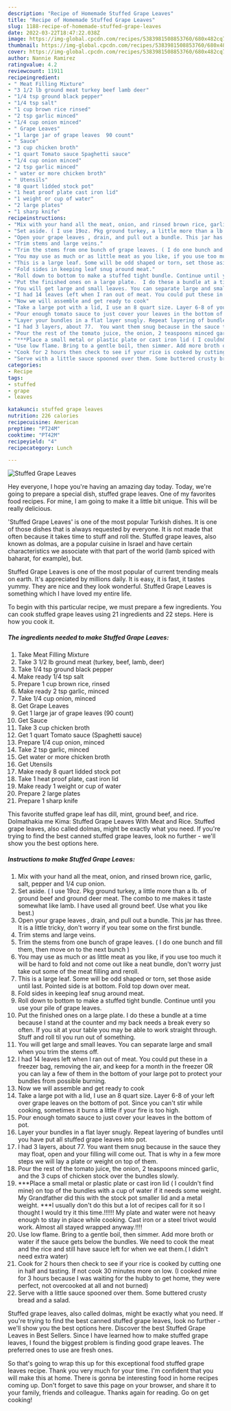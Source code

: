 ```yaml
---
description: "Recipe of Homemade Stuffed Grape Leaves"
title: "Recipe of Homemade Stuffed Grape Leaves"
slug: 1188-recipe-of-homemade-stuffed-grape-leaves
date: 2022-03-22T18:47:22.038Z
image: https://img-global.cpcdn.com/recipes/5383981508853760/680x482cq70/stuffed-grape-leaves-recipe-main-photo.jpg
thumbnail: https://img-global.cpcdn.com/recipes/5383981508853760/680x482cq70/stuffed-grape-leaves-recipe-main-photo.jpg
cover: https://img-global.cpcdn.com/recipes/5383981508853760/680x482cq70/stuffed-grape-leaves-recipe-main-photo.jpg
author: Nannie Ramirez
ratingvalue: 4.2
reviewcount: 11911
recipeingredient:
- " Meat Filling Mixture"
- "3 1/2 lb ground meat turkey beef lamb deer"
- "1/4 tsp ground black pepper"
- "1/4 tsp salt"
- "1 cup brown rice rinsed"
- "2 tsp garlic minced"
- "1/4 cup onion minced"
- " Grape Leaves"
- "1 large jar of grape leaves  90 count"
- " Sauce"
- "3 cup chicken broth"
- "1 quart Tomato sauce Spaghetti sauce"
- "1/4 cup onion minced"
- "2 tsp garlic minced"
- " water or more chicken broth"
- " Utensils"
- "8 quart lidded stock pot"
- "1 heat proof plate cast iron lid"
- "1 weight or cup of water"
- "2 large plates"
- "1 sharp knife"
recipeinstructions:
- "Mix with your hand all the meat, onion, and rinsed brown rice, garlic, salt, pepper and 1/4 cup onion."
- "Set aside. ( I use 19oz. Pkg ground turkey, a little more than a lb. of ground beef and ground deer meat. The combo to me makes it taste somewhat like lamb. I have used all ground beef. Use what you like best.)"
- "Open your grape leaves , drain, and pull out a bundle. This jar has three. It is a little tricky, don&#39;t worry if you tear some on the first bundle."
- "Trim stems and large veins."
- "Trim the stems from one bunch of grape leaves. ( I do one bunch and fill them, then move on to the next bunch )"
- "You may use as much or as little meat as you like, if you use too much it will be hard to fold and not come out like a neat bundle, don&#39;t worry just take out some of the meat filling and reroll."
- "This is a large leaf. Some will be odd shaped or torn, set those aside until last. Pointed side is at bottom. Fold top down over meat."
- "Fold sides in keeping leaf snug around meat."
- "Roll down to bottom to make a stuffed tight bundle. Continue until you use your pile of grape leaves."
- "Put the finished ones on a large plate.  I do these a bundle at a time because I stand at the counter and my back needs a break every so often. If you sit at your table you may be able to work straight through. Stuff and roll til you run out of something."
- "You will get large and small leaves. You can separate large and small when you trim the stems off."
- "I had 14 leaves left when I ran out of meat. You could put these in a freezer bag, removing the air, and keep for a month in the freezer   OR you can lay a few of them in the bottom of your large pot to protect your bundles from possible burning."
- "Now we will assemble and get ready to cook"
- "Take a large pot with a lid, I use an 8 quart size. Layer 6-8 of your left over grape leaves on the bottom of pot. Since you can&#39;t stir while cooking, sometimes it burns a little if your fire is too high."
- "Pour enough tomato sauce to just cover your leaves in the bottom of pot."
- "Layer your bundles in a flat layer snugly. Repeat layering of bundles until you have put all stuffed grape leaves into pot."
- "I had 3 layers, about 77.  You want them snug because in the sauce they may float, open and your filling will come out. That is why in a few more steps we will lay a plate or weight on top of them."
- "Pour the rest of the tomato juice, the onion, 2 teaspoons minced garlic, and the 3 cups of chicken stock over the bundles slowly."
- "***Place a small metal or plastic plate or cast iron lid ( I couldn&#39;t find mine) on top of the bundles with a cup of water if it needs some weight.  My Grandfather did this with the stock pot smaller lid and a metal weight. ***I usually don&#39;t do this but a lot of recipes call for it so I thought I would try it this time.!!!!!! My plate and water were not heavy enough to stay in place while cooking. Cast iron or a steel trivot would work. Almost all stayed wrapped anyway.!!!!"
- "Use low flame. Bring to a gentle boil, then simmer. Add more broth or water if the sauce gets below the bundles. We need to cook the meat and the rice and still have sauce left for when we eat them.( I didn&#39;t need extra water)"
- "Cook for 2 hours then check to see if your rice is cooked by cutting one in half and tasting. If not cook 30 minutes more on low. (I cooked mine for 3 hours because I was waiting for the hubby to get home, they were perfect, not overcooked at all and not burned)"
- "Serve with a little sauce spooned over them. Some buttered crusty bread and a salad."
categories:
- Recipe
tags:
- stuffed
- grape
- leaves

katakunci: stuffed grape leaves 
nutrition: 226 calories
recipecuisine: American
preptime: "PT24M"
cooktime: "PT42M"
recipeyield: "4"
recipecategory: Lunch

---
```



![Stuffed Grape Leaves](https://img-global.cpcdn.com/recipes/5383981508853760/680x482cq70/stuffed-grape-leaves-recipe-main-photo.jpg)

Hey everyone, I hope you're having an amazing day today. Today, we're going to prepare a special dish, stuffed grape leaves. One of my favorites food recipes. For mine, I am going to make it a little bit unique. This will be really delicious.

&#39;Stuffed Grape Leaves&#39; is one of the most popular Turkish dishes. It is one of those dishes that is always requested by everyone. It is not made that often because it takes time to stuff and roll the. Stuffed grape leaves, also known as dolmas, are a popular cuisine in Israel and have certain characteristics we associate with that part of the world (lamb spiced with baharat, for example), but.

Stuffed Grape Leaves is one of the most popular of current trending meals on earth. It's appreciated by millions daily. It is easy, it is fast, it tastes yummy. They are nice and they look wonderful. Stuffed Grape Leaves is something which I have loved my entire life.


To begin with this particular recipe, we must prepare a few ingredients. You can cook stuffed grape leaves using 21 ingredients and 22 steps. Here is how you cook it.

<!--inarticleads1-->

##### The ingredients needed to make Stuffed Grape Leaves:

1. Take  Meat Filling Mixture
1. Take 3 1/2 lb ground meat (turkey, beef, lamb, deer)
1. Take 1/4 tsp ground black pepper
1. Make ready 1/4 tsp salt
1. Prepare 1 cup brown rice, rinsed
1. Make ready 2 tsp garlic, minced
1. Take 1/4 cup onion, minced
1. Get  Grape Leaves
1. Get 1 large jar of grape leaves  (90 count)
1. Get  Sauce
1. Take 3 cup chicken broth
1. Get 1 quart Tomato sauce (Spaghetti sauce)
1. Prepare 1/4 cup onion, minced
1. Take 2 tsp garlic, minced
1. Get  water or more chicken broth
1. Get  Utensils
1. Make ready 8 quart lidded stock pot
1. Take 1 heat proof plate, cast iron lid
1. Make ready 1 weight or cup of water
1. Prepare 2 large plates
1. Prepare 1 sharp knife


This favorite stuffed grape leaf has dill, mint, ground beef, and rice. Dolmathakia me Kima: Stuffed Grape Leaves With Meat and Rice. Stuffed grape leaves, also called dolmas, might be exactly what you need. If you&#39;re trying to find the best canned stuffed grape leaves, look no further - we&#39;ll show you the best options here. 

<!--inarticleads2-->

##### Instructions to make Stuffed Grape Leaves:

1. Mix with your hand all the meat, onion, and rinsed brown rice, garlic, salt, pepper and 1/4 cup onion.
1. Set aside. ( I use 19oz. Pkg ground turkey, a little more than a lb. of ground beef and ground deer meat. The combo to me makes it taste somewhat like lamb. I have used all ground beef. Use what you like best.)
1. Open your grape leaves , drain, and pull out a bundle. This jar has three. It is a little tricky, don&#39;t worry if you tear some on the first bundle.
1. Trim stems and large veins.
1. Trim the stems from one bunch of grape leaves. ( I do one bunch and fill them, then move on to the next bunch )
1. You may use as much or as little meat as you like, if you use too much it will be hard to fold and not come out like a neat bundle, don&#39;t worry just take out some of the meat filling and reroll.
1. This is a large leaf. Some will be odd shaped or torn, set those aside until last. Pointed side is at bottom. Fold top down over meat.
1. Fold sides in keeping leaf snug around meat.
1. Roll down to bottom to make a stuffed tight bundle. Continue until you use your pile of grape leaves.
1. Put the finished ones on a large plate.  I do these a bundle at a time because I stand at the counter and my back needs a break every so often. If you sit at your table you may be able to work straight through. Stuff and roll til you run out of something.
1. You will get large and small leaves. You can separate large and small when you trim the stems off.
1. I had 14 leaves left when I ran out of meat. You could put these in a freezer bag, removing the air, and keep for a month in the freezer   OR you can lay a few of them in the bottom of your large pot to protect your bundles from possible burning.
1. Now we will assemble and get ready to cook
1. Take a large pot with a lid, I use an 8 quart size. Layer 6-8 of your left over grape leaves on the bottom of pot. Since you can&#39;t stir while cooking, sometimes it burns a little if your fire is too high.
1. Pour enough tomato sauce to just cover your leaves in the bottom of pot.
1. Layer your bundles in a flat layer snugly. Repeat layering of bundles until you have put all stuffed grape leaves into pot.
1. I had 3 layers, about 77.  You want them snug because in the sauce they may float, open and your filling will come out. That is why in a few more steps we will lay a plate or weight on top of them.
1. Pour the rest of the tomato juice, the onion, 2 teaspoons minced garlic, and the 3 cups of chicken stock over the bundles slowly.
1. ***Place a small metal or plastic plate or cast iron lid ( I couldn&#39;t find mine) on top of the bundles with a cup of water if it needs some weight.  My Grandfather did this with the stock pot smaller lid and a metal weight. ***I usually don&#39;t do this but a lot of recipes call for it so I thought I would try it this time.!!!!!! My plate and water were not heavy enough to stay in place while cooking. Cast iron or a steel trivot would work. Almost all stayed wrapped anyway.!!!!
1. Use low flame. Bring to a gentle boil, then simmer. Add more broth or water if the sauce gets below the bundles. We need to cook the meat and the rice and still have sauce left for when we eat them.( I didn&#39;t need extra water)
1. Cook for 2 hours then check to see if your rice is cooked by cutting one in half and tasting. If not cook 30 minutes more on low. (I cooked mine for 3 hours because I was waiting for the hubby to get home, they were perfect, not overcooked at all and not burned)
1. Serve with a little sauce spooned over them. Some buttered crusty bread and a salad.


Stuffed grape leaves, also called dolmas, might be exactly what you need. If you&#39;re trying to find the best canned stuffed grape leaves, look no further - we&#39;ll show you the best options here. Discover the best Stuffed Grape Leaves in Best Sellers. Since I have learned how to make stuffed grape leaves, I found the biggest problem is finding good grape leaves. The preferred ones to use are fresh ones. 

So that's going to wrap this up for this exceptional food stuffed grape leaves recipe. Thank you very much for your time. I'm confident that you will make this at home. There is gonna be interesting food in home recipes coming up. Don't forget to save this page on your browser, and share it to your family, friends and colleague. Thanks again for reading. Go on get cooking!
